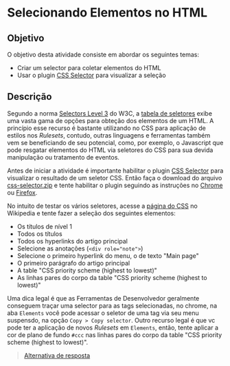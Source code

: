 # Selecionando Elementos no HTML

## Objetivo

O objetivo desta atividade consiste em abordar os seguintes temas:

- Criar um selector para coletar elementos do HTML
- Usar o plugin [CSS Selector](https://github.com/lucachaves/css-selector-extension) para visualizar a seleção

## Descrição

Segundo a norma [Selectors Level 3](https://www.w3.org/TR/2011/REC-css3-selectors-20110929/#selectors) do W3C, a [tabela de seletores](https://www.w3.org/TR/2011/REC-css3-selectors-20110929/#selectors) exibe uma vasta gama de opções para obteção dos elementos de um HTML. A princípio esse recurso é bastante utilizando no CSS para aplicação de estilos nos *Rulesets*, contudo, outras linguagens e ferramentas também vem se beneficiando de seu potencial, como, por exemplo, o Javascript que pode resgatar elementos do HTML via seletores do CSS para sua devida manipulação ou tratamento de eventos.

Antes de iniciar a atividade é importante habilitar o plugin [CSS Selector](https://github.com/lucachaves/css-selector-extension) para visualizar o resultado de um seletor CSS. Então faça o download do arquivo [css-selector.zip](https://github.com/lucachaves/css-selector-extension/releases/download/1.0/css-selector.zip) e tente habilitar o plugin seguindo as instruções no [Chrome](https://developer.chrome.com/extensions/getstarted#manifest) ou [Firefox](https://developer.mozilla.org/en-US/Add-ons/WebExtensions/Your_first_WebExtension#Installing).

No intuito de testar os vários seletores, acesse a [página do CSS](https://en.wikipedia.org/wiki/Cascading_Style_Sheets) no Wikipedia e tente fazer a seleção dos seguintes elementos:

* Os títulos de nível 1
* Todos os títulos
* Todos os hyperlinks do artigo principal
* Selecione as anotações (`<div role="note">`)
* Selecione o primeiro hyperlink do menu, o de texto "Main page"
* O primeiro parágrafo do artigo principal
* A table "CSS priority scheme (highest to lowest)"
* As linhas pares do corpo da table "CSS priority scheme (highest to lowest)"

Uma dica legal é que as Ferramentas de Desenvolvedor geralmente conseguem traçar uma selector para as tags selecionadas, no chrome, na aba `Elements` você pode acessar o seletor de uma tag via seu menu suspensdo, na opção `Copy > Copy selector`. Outro recurso legal é que vc pode ter a aplicação de novos *Rulesets* em `Elements`, então, tente aplicar a cor de plano de fundo `#ccc` nas linhas pares do corpo da table "CSS priority scheme (highest to lowest)".

> [Alternativa de resposta](selectors.md)
